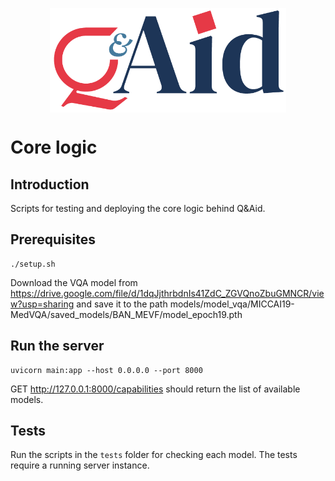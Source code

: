 <p align="center">
  <img align="center" src="https://github.com/medtorch/Q-Aid/blob/master/misc/q_aid_logo_small1.png" alt="Q&Aid" width="75%">
</p>


# Core logic

## Introduction

Scripts for testing and deploying the core logic behind Q&Aid.


## Prerequisites

```
./setup.sh
```

Download the VQA model from https://drive.google.com/file/d/1dqJjthrbdnIs41ZdC_ZGVQnoZbuGMNCR/view?usp=sharing
and save it to the path models/model_vqa/MICCAI19-MedVQA/saved_models/BAN_MEVF/model_epoch19.pth

## Run the server

```
uvicorn main:app --host 0.0.0.0 --port 8000
```

GET http://127.0.0.1:8000/capabilities should return the list of available models.

## Tests

Run the scripts in the `tests` folder for checking each model.
The tests require a running server instance.

